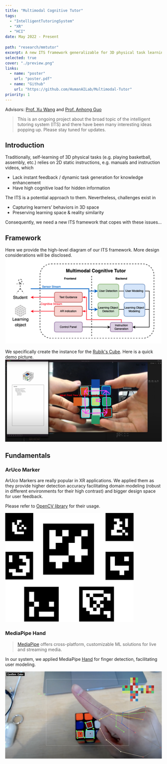 ```yaml
---
title: "Multimodal Cognitive Tutor"
tags:
  - "IntelligentTutoringSystem"
  - "XR"
  - "HCI"
date: May 2022 - Present

path: "research/mmtutor"
excerpt: A new ITS framework generalizable for 3D physical task learning. By leveraging AI and AR methods, it can not only generate adaptive guidance by modeling users’ learning stage and measuring difficulties of learning objects through multimodal input, but also preserve perspectives of reality for users with spatially augmented animations that reduce users’ cognitive load.
selected: true
cover: "./preview.png"
links:
  - name: "poster"
    url: "poster.pdf"
  - name: "Github"
    url: "https://github.com/HumanAILab/Multimodal-Tutor"
priority: 1
---
```

Advisors: [Prof. Xu Wang](https://web.eecs.umich.edu/~xwanghci/) and [Prof. Anhong Guo](https://guoanhong.com/)
> This is an ongoing project about the broad topic of the intelligent tutoring system (ITS) and there have been many interesting ideas popping up. Please stay tuned for updates.

## Introduction
Traditionally, self-learning of 3D physical tasks (e.g. playing basketball, assembly, etc.) relies on 2D static instructions, e.g. manuals and instruction videos, which
- Lack instant feedback / dynamic task generation
for knowledge enhancement
- Have high cognitive load for hidden information

The ITS is a potential approach to them. Nevertheless, challenges exist in
- Capturing learners’ behaviors in 3D space
- Preserving learning space & reality similarity

Consequently, we need a new ITS framework that copes with these issues...
## Framework
Here we provide the high-level diagram of our ITS framework. More design considerations will be disclosed.
![Tutor framework](./tutor.png)

We specifically create the instance for the [Rubik's Cube](https://en.wikipedia.org/wiki/Rubik%27s_Cube). Here is a quick demo picture.
![Demo origin](./demo.png)

## Fundamentals
### ArUco Marker
ArUco Markers are really popular in XR applications. We applied them as they provide higher detection accuracy facilitating domain modeling (robust in different environments for their high contrast) and bigger design space for user feedback.

Please refer to [OpenCV library](https://docs.opencv.org/4.x/d5/dae/tutorial_aruco_detection.html) for their usage.

![ArUco Markers](./markers.jpg)

### MediaPipe Hand
> [MediaPipe](https://google.github.io/mediapipe/) offers cross-platform, customizable ML solutions for live and streaming media.

In our system, we applied MediaPipe [Hand](https://google.github.io/mediapipe/solutions/hands.html) for finger detection, facilitating user modeling.

![Finger Detection](./finger.png)
